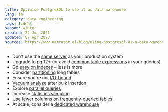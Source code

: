 ```yaml
---
title: Optimise PostgreSQL to use it as data warehouse
lang: en 
category: data-engineering
tags: [idea]
season: winter
created: 24 Jun 2021
updated: 07 Apr 2023
sources: https://www.narrator.ai/blog/using-postgresql-as-a-data-warehouse/
---
```


- Don't use the [same server](https://www.narrator.ai/blog/using-postgresql-as-a-data-warehouse/#configuring-postgres-as-a-data-warehouse) as your production system
- Upgrade to pg 12+ (or avoid [common table expressions](https://www.narrator.ai/blog/using-postgresql-as-a-data-warehouse/#avoid-common-table-expressions) in your queries)
- Go [easy on indexes](https://www.narrator.ai/blog/using-postgresql-as-a-data-warehouse/#use-indexes-sparingly) – less is more
- Consider [partitioning](https://www.narrator.ai/blog/using-postgresql-as-a-data-warehouse/#partitioning) long tables
- Ensure you're not [I/O-bound](https://www.narrator.ai/blog/using-postgresql-as-a-data-warehouse/#minimize-disk-and-io)
- [Vacuum analyze](https://www.narrator.ai/blog/using-postgresql-as-a-data-warehouse/#vacuum-after-bulk-inserts) after bulk insertion
- Explore [parallel queries](https://www.narrator.ai/blog/using-postgresql-as-a-data-warehouse/#look-at-parallel-queries)
- Increase [statistics sampling](https://www.narrator.ai/blog/using-postgresql-as-a-data-warehouse/#increase-statistics-sampling)
- Use [fewer columns](https://www.narrator.ai/blog/using-postgresql-as-a-data-warehouse/#use-fewer-columns) on frequently-queried tables
- At scale, consider a [dedicated warehouse](https://www.narrator.ai/blog/using-postgresql-as-a-data-warehouse/#consider-a-data-warehouse-at-scale)